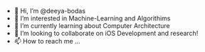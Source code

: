 - 👋 Hi, I’m @deeya-bodas
- 👀 I’m interested in Machine-Learning and Algorithims
- 🌱 I’m currently learning about Computer Architecture
- 💞️ I’m looking to collaborate on iOS Development and research!
- 📫 How to reach me ...

<!---
deeya-bodas/deeya-bodas is a ✨ special ✨ repository because its `README.md` (this file) appears on your GitHub profile.
You can click the Preview link to take a look at your changes.
--->
